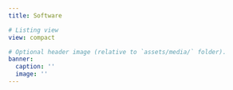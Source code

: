 ```yaml
---
title: Software

# Listing view
view: compact

# Optional header image (relative to `assets/media/` folder).
banner:
  caption: ''
  image: ''
---
```

